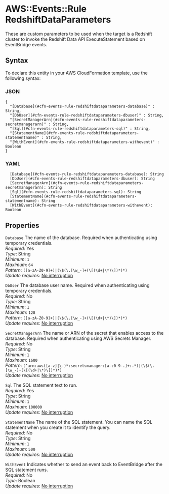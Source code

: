 # AWS::Events::Rule RedshiftDataParameters<a name="aws-properties-events-rule-redshiftdataparameters"></a>

These are custom parameters to be used when the target is a Redshift cluster to invoke the Redshift Data API ExecuteStatement based on EventBridge events\.

## Syntax<a name="aws-properties-events-rule-redshiftdataparameters-syntax"></a>

To declare this entity in your AWS CloudFormation template, use the following syntax:

### JSON<a name="aws-properties-events-rule-redshiftdataparameters-syntax.json"></a>

```
{
  "[Database](#cfn-events-rule-redshiftdataparameters-database)" : String,
  "[DbUser](#cfn-events-rule-redshiftdataparameters-dbuser)" : String,
  "[SecretManagerArn](#cfn-events-rule-redshiftdataparameters-secretmanagerarn)" : String,
  "[Sql](#cfn-events-rule-redshiftdataparameters-sql)" : String,
  "[StatementName](#cfn-events-rule-redshiftdataparameters-statementname)" : String,
  "[WithEvent](#cfn-events-rule-redshiftdataparameters-withevent)" : Boolean
}
```

### YAML<a name="aws-properties-events-rule-redshiftdataparameters-syntax.yaml"></a>

```
  [Database](#cfn-events-rule-redshiftdataparameters-database): String
  [DbUser](#cfn-events-rule-redshiftdataparameters-dbuser): String
  [SecretManagerArn](#cfn-events-rule-redshiftdataparameters-secretmanagerarn): String
  [Sql](#cfn-events-rule-redshiftdataparameters-sql): String
  [StatementName](#cfn-events-rule-redshiftdataparameters-statementname): String
  [WithEvent](#cfn-events-rule-redshiftdataparameters-withevent): Boolean
```

## Properties<a name="aws-properties-events-rule-redshiftdataparameters-properties"></a>

`Database`  <a name="cfn-events-rule-redshiftdataparameters-database"></a>
The name of the database\. Required when authenticating using temporary credentials\.  
*Required*: Yes  
*Type*: String  
*Minimum*: `1`  
*Maximum*: `64`  
*Pattern*: `([a-zA-Z0-9]+)|(\$(\.[\w_-]+(\[(\d+|\*)\])*)*)`  
*Update requires*: [No interruption](https://docs.aws.amazon.com/AWSCloudFormation/latest/UserGuide/using-cfn-updating-stacks-update-behaviors.html#update-no-interrupt)

`DbUser`  <a name="cfn-events-rule-redshiftdataparameters-dbuser"></a>
The database user name\. Required when authenticating using temporary credentials\.  
*Required*: No  
*Type*: String  
*Minimum*: `1`  
*Maximum*: `128`  
*Pattern*: `([a-zA-Z0-9]+)|(\$(\.[\w_-]+(\[(\d+|\*)\])*)*)`  
*Update requires*: [No interruption](https://docs.aws.amazon.com/AWSCloudFormation/latest/UserGuide/using-cfn-updating-stacks-update-behaviors.html#update-no-interrupt)

`SecretManagerArn`  <a name="cfn-events-rule-redshiftdataparameters-secretmanagerarn"></a>
The name or ARN of the secret that enables access to the database\. Required when authenticating using AWS Secrets Manager\.  
*Required*: No  
*Type*: String  
*Minimum*: `1`  
*Maximum*: `1600`  
*Pattern*: `(^arn:aws([a-z]|\-)*:secretsmanager:[a-z0-9-.]+:.*)|(\$(\.[\w_-]+(\[(\d+|\*)\])*)*)`  
*Update requires*: [No interruption](https://docs.aws.amazon.com/AWSCloudFormation/latest/UserGuide/using-cfn-updating-stacks-update-behaviors.html#update-no-interrupt)

`Sql`  <a name="cfn-events-rule-redshiftdataparameters-sql"></a>
The SQL statement text to run\.  
*Required*: Yes  
*Type*: String  
*Minimum*: `1`  
*Maximum*: `100000`  
*Update requires*: [No interruption](https://docs.aws.amazon.com/AWSCloudFormation/latest/UserGuide/using-cfn-updating-stacks-update-behaviors.html#update-no-interrupt)

`StatementName`  <a name="cfn-events-rule-redshiftdataparameters-statementname"></a>
The name of the SQL statement\. You can name the SQL statement when you create it to identify the query\.  
*Required*: No  
*Type*: String  
*Minimum*: `1`  
*Maximum*: `500`  
*Update requires*: [No interruption](https://docs.aws.amazon.com/AWSCloudFormation/latest/UserGuide/using-cfn-updating-stacks-update-behaviors.html#update-no-interrupt)

`WithEvent`  <a name="cfn-events-rule-redshiftdataparameters-withevent"></a>
Indicates whether to send an event back to EventBridge after the SQL statement runs\.  
*Required*: No  
*Type*: Boolean  
*Update requires*: [No interruption](https://docs.aws.amazon.com/AWSCloudFormation/latest/UserGuide/using-cfn-updating-stacks-update-behaviors.html#update-no-interrupt)